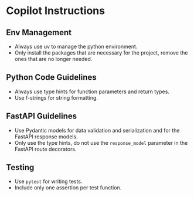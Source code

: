# Copilot Instructions

## Env Management
- Always use uv to manage the python environment.
- Only install the packages that are necessary for the project, remove the ones that are no longer needed.

## Python Code Guidelines
- Always use type hints for function parameters and return types.
- Use f-strings for string formatting.

## FastAPI Guidelines
- Use Pydantic models for data validation and serialization and for the FastAPI response models.
- Only use the type hints, do not use the `response_model` parameter in the FastAPI route decorators.

## Testing
- Use `pytest` for writing tests.
- Include only one assertion per test function.

